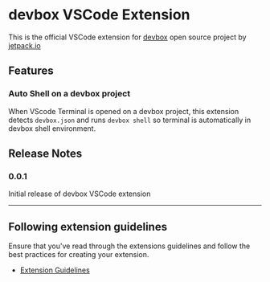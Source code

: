 # devbox VSCode Extension

This is the official VSCode extension for [devbox](https://github.com/jetpack-io/devbox) open source project by [jetpack.io](https://jetpack.io)

## Features

### Auto Shell on a devbox project

When VScode Terminal is opened on a devbox project, this extension detects `devbox.json` and runs `devbox shell` so terminal is automatically in devbox shell environment.

## Release Notes

### 0.0.1

Initial release of devbox VSCode extension

---

## Following extension guidelines

Ensure that you've read through the extensions guidelines and follow the best practices for creating your extension.

* [Extension Guidelines](https://code.visualstudio.com/api/references/extension-guidelines)
